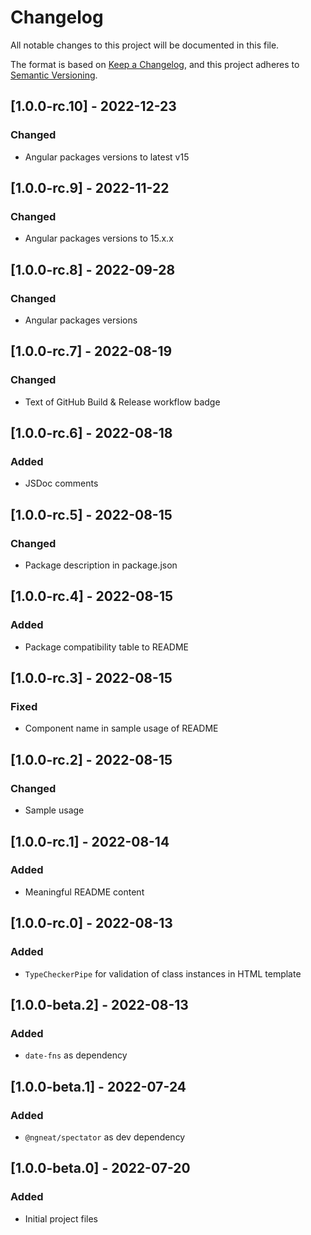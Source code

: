 # Changelog

All notable changes to this project will be documented in this file.

The format is based on [Keep a Changelog](https://keepachangelog.com/en/1.0.0/),
and this project adheres to [Semantic Versioning](https://semver.org/spec/v2.0.0.html).

## [1.0.0-rc.10] - 2022-12-23

### Changed

- Angular packages versions to latest v15

## [1.0.0-rc.9] - 2022-11-22

### Changed

- Angular packages versions to 15.x.x

## [1.0.0-rc.8] - 2022-09-28

### Changed

- Angular packages versions

## [1.0.0-rc.7] - 2022-08-19

### Changed

- Text of GitHub Build & Release workflow badge

## [1.0.0-rc.6] - 2022-08-18

### Added

- JSDoc comments

## [1.0.0-rc.5] - 2022-08-15

### Changed

- Package description in package.json

## [1.0.0-rc.4] - 2022-08-15

### Added

- Package compatibility table to README

## [1.0.0-rc.3] - 2022-08-15

### Fixed

- Component name in sample usage of README

## [1.0.0-rc.2] - 2022-08-15

### Changed

- Sample usage

## [1.0.0-rc.1] - 2022-08-14

### Added

- Meaningful README content

## [1.0.0-rc.0] - 2022-08-13

### Added

- `TypeCheckerPipe` for validation of class instances in HTML template

## [1.0.0-beta.2] - 2022-08-13

### Added

- `date-fns` as dependency

## [1.0.0-beta.1] - 2022-07-24

### Added

- `@ngneat/spectator` as dev dependency

## [1.0.0-beta.0] - 2022-07-20

### Added

- Initial project files
